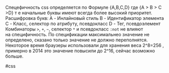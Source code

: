 Спецефичность css определяется по Формуле
{A,B,C,D} где {A > B > C >D} т е начальные буквы имеют всегда более высокий приоритет. Расшифровка букв:
A - Инлайновый стиль
B - Идентификатор элемента
C - Класс,  селектор по атрибуту,  псевдокласс
D - Тег,  псевдоэлемент
Комбинаторы `>`, `+`, `~`, селектор `*` и псевдокласс `:not` не влияют на специфичность.
По спецификации максимальнео значение не определено, сказано только значение не должно переполнятся.  Некоторое время браузеры использовали для хранения веса 2^8=256 , примерно в 2014 это значение повысили до 2^16, сейчас возможно больше. 

#css 